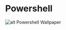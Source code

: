 # Powershell

![alt Powershell Wallpaper]([Isolated.png](https://wallpaperaccess.com/full/4834971.png) "Wallpaper")


